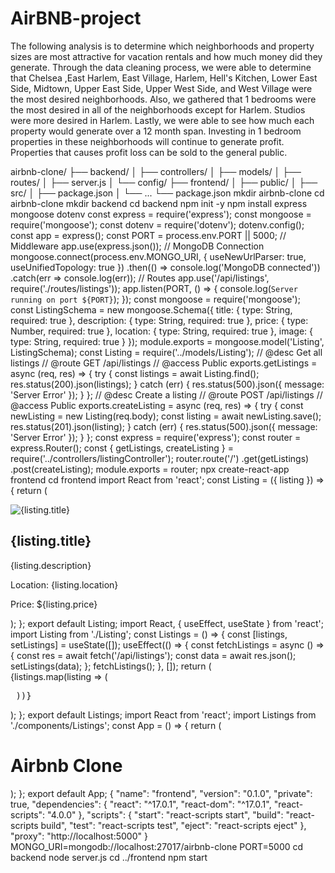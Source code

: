 # AirBNB-project
The following analysis is to determine which neighborhoods and property sizes are most attractive
for vacation rentals and how much money did they generate. 
Through the data cleaning process, we were able to determine that Chelsea ,East Harlem, East Village, 
Harlem, Hell's Kitchen, Lower East Side, Midtown, Upper East Side, 
Upper West Side, and West Village were the most desired neighborhoods. 
Also, we gathered that 1 bedrooms were the most desired in all of the neighborhoods except for Harlem. 
Studios were more desired in Harlem. 
Lastly, we were able to see how much each property would generate over a 12 month span. 
Investing in 1 bedroom properties in these neighborhoods will continue to generate profit. 
Properties that causes profit loss can be sold to the general public.

airbnb-clone/
├── backend/
│   ├── controllers/
│   ├── models/
│   ├── routes/
│   ├── server.js
│   └── config/
├── frontend/
│   ├── public/
│   ├── src/
│   ├── package.json
│   └── ...
└── package.json
mkdir airbnb-clone
cd airbnb-clone
mkdir backend
cd backend
npm init -y
npm install express mongoose dotenv
const express = require('express');
const mongoose = require('mongoose');
const dotenv = require('dotenv');
dotenv.config();
const app = express();
const PORT = process.env.PORT || 5000;
// Middleware
app.use(express.json());
// MongoDB Connection
mongoose.connect(process.env.MONGO_URI, { useNewUrlParser: true, useUnifiedTopology: true })
    .then(() => console.log('MongoDB connected'))
    .catch(err => console.log(err));
// Routes
app.use('/api/listings', require('./routes/listings'));
app.listen(PORT, () => {
    console.log(`Server running on port ${PORT}`);
});
const mongoose = require('mongoose');
const ListingSchema = new mongoose.Schema({
    title: {
        type: String,
        required: true
    },
    description: {
        type: String,
        required: true
    },
    price: {
        type: Number,
        required: true
    },
    location: {
        type: String,
        required: true
    },
    image: {
        type: String,
        required: true
    }
});
module.exports = mongoose.model('Listing', ListingSchema);
const Listing = require('../models/Listing');
// @desc    Get all listings
// @route   GET /api/listings
// @access  Public
exports.getListings = async (req, res) => {
    try {
        const listings = await Listing.find();
        res.status(200).json(listings);
    } catch (err) {
        res.status(500).json({ message: 'Server Error' });
    }
};
// @desc    Create a listing
// @route   POST /api/listings
// @access  Public
exports.createListing = async (req, res) => {
    try {
        const newListing = new Listing(req.body);
        const listing = await newListing.save();
        res.status(201).json(listing);
    } catch (err) {
        res.status(500).json({ message: 'Server Error' });
    }
};
const express = require('express');
const router = express.Router();
const { getListings, createListing } = require('../controllers/listingController');
router.route('/')
    .get(getListings)
    .post(createListing);
module.exports = router;
npx create-react-app frontend
cd frontend
import React from 'react';
const Listing = ({ listing }) => {
    return (
        <div className="listing">
            <img src={listing.image} alt={listing.title} />
            <h2>{listing.title}</h2>
            <p>{listing.description}</p>
            <p>Location: {listing.location}</p>
            <p>Price: ${listing.price}</p>
        </div>
    );
};
export default Listing;
import React, { useEffect, useState } from 'react';
import Listing from './Listing';
const Listings = () => {
    const [listings, setListings] = useState([]);
    useEffect(() => {
        const fetchListings = async () => {
            const res = await fetch('/api/listings');
            const data = await res.json();
            setListings(data);
        };
        fetchListings();
    }, []);
    return (
        <div className="listings">
            {listings.map(listing => (
                <Listing key={listing._id} listing={listing} />
            ))}
        </div>
    );
};
export default Listings;
import React from 'react';
import Listings from './components/Listings';
const App = () => {
    return (
        <div className="App">
            <h1>Airbnb Clone</h1>
            <Listings />
        </div>
    );
};
export default App;
{
    "name": "frontend",
    "version": "0.1.0",
    "private": true,
    "dependencies": {
        "react": "^17.0.1",
        "react-dom": "^17.0.1",
        "react-scripts": "4.0.0"
    },
    "scripts": {
        "start": "react-scripts start",
        "build": "react-scripts build",
        "test": "react-scripts test",
        "eject": "react-scripts eject"
    },
    "proxy": "http://localhost:5000"
}
MONGO_URI=mongodb://localhost:27017/airbnb-clone
PORT=5000
cd backend
node server.js
cd ../frontend
npm start
